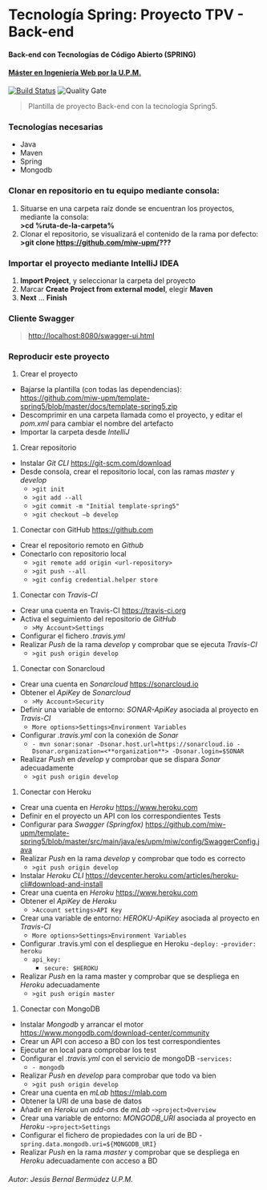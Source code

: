 # Tecnología Spring: Proyecto TPV - Back-end
#### Back-end con Tecnologías de Código Abierto (SPRING)
#### [Máster en Ingeniería Web por la U.P.M.](http://miw.etsisi.upm.es)

[![Build Status](https://travis-ci.org/miw-upm/betca-tpv-spring.svg?branch=develop)](https://travis-ci.org/miw-upm/template-spring5)
![Quality Gate](https://sonarcloud.io/api/project_badges/measure?project=es.upm.miw%3Atemplate-spring5&metric=alert_status)

> Plantilla de proyecto Back-end con la tecnología Spring5.  

### Tecnologías necesarias
* Java
* Maven
* Spring
* Mongodb

### Clonar en repositorio en tu equipo mediante consola:
1. Situarse en una carpeta raíz donde se encuentran los proyectos, mediante la consola:  
 **>cd %ruta-de-la-carpeta%**
1. Clonar el repositorio, se visualizará el contenido de la rama por defecto:  
 **>git clone https://github.com/miw-upm/???**
 
 ### Importar el proyecto mediante IntelliJ IDEA
1. **Import Project**, y seleccionar la carpeta del proyecto
1. Marcar **Create Project from external model**, elegir **Maven**
1. **Next** … **Finish**

### Cliente Swagger 
> [http://localhost:8080/swagger-ui.html](http://localhost:8080/swagger-ui.html)

### Reproducir este proyecto
1. Crear el proyecto  
  - Bajarse la plantilla (con todas las dependencias): <https://github.com/miw-upm/template-spring5/blob/master/docs/template-spring5.zip>
  - Descomprimir en una carpeta llamada como el proyecto, y editar el *pom.xml* para cambiar el nombre del artefacto  
  - Importar la carpeta desde *IntelliJ*
1. Crear repositorio
  - Instalar *Git CLI* <https://git-scm.com/download>
  - Desde consola, crear el repositorio local, con las ramas *master* y *develop*
     - `>git init`
     - `>git add --all`
     - `>git commit -m "Initial template-spring5"`  
     - `>git checkout –b develop`
1. Conectar con GitHub <https://github.com>
  - Crear el repositorio remoto en *Github*
  - Conectarlo con repositorio local
     - `>git remote add origin <url-repository>`
     - `>git push --all`
     - `>git config credential.helper store`
1. Conectar con *Travis-CI*
  - Crear una cuenta en Travis-CI <https://travis-ci.org>
  - Activa el seguimiento del repositorio de *GitHub*
    - `>My Account>Settings`
  - Configurar el fichero *.travis.yml*
  - Realizar *Push* de la rama *develop* y comprobar que se ejecuta *Travis-CI*
    - `>git push origin develop`
1. Conectar con Sonarcloud
  - Crear una cuenta en *Sonarcloud* <https://sonarcloud.io>
  - Obtener el *ApiKey* de *Sonarcloud*
    - `>My Account>Security`
  - Definir una variable de entorno: *SONAR-ApiKey* asociada al proyecto en *Travis-CI*
    - `More options>Settings>Environment Variables`
  - Configurar *.travis.yml* con la conexión de *Sonar*
    - `- mvn sonar:sonar -Dsonar.host.url=https://sonarcloud.io -Dsonar.organization=<**organization**> -Dsonar.login=$SONAR`
  - Realizar *Push* en *develop* y comprobar que se dispara *Sonar* adecuadamente
    - `>git push origin develop`
1. Conectar con Heroku
  - Crear una cuenta en *Heroku* <https://www.heroku.com>
  - Definir en el proyecto un API con los correspondientes Tests
  - Configurar para *Swagger (Springfox)* <https://github.com/miw-upm/template-spring5/blob/master/src/main/java/es/upm/miw/config/SwaggerConfig.java>
  - Realizar *Push* en la rama *develop* y comprobar que todo es correcto
    - `>git push origin develop`
  - Instalar *Heroku CLI* <https://devcenter.heroku.com/articles/heroku-cli#download-and-install>
  - Crear una cuenta en *Heroku* <https://www.heroku.com>
  - Obtener el *ApiKey* de *Heroku*
    - `>Account settings>API Key`
  - Crear una variable de entorno: *HEROKU-ApiKey* asociada al proyecto en *Travis-CI*
    - `More options>Settings>Environment Variables`
  - Configurar .travis.yml con el despliegue en Heroku
    -`deploy:`
      -`provider: heroku`
      - `api_key:`
        - `secure: $HEROKU`
  - Realizar *Push* en la rama master y comprobar que se despliega en *Heroku* adecuadamente
    - `>git push origin master`
1. Conectar con MongoDB
  - Instalar *Mongodb* y arrancar el motor <https://www.mongodb.com/download-center/community>
  - Crear un API con acceso a BD con los test correspondientes
  - Ejecutar en local para comprobar los test
  - Configurar el *.travis.yml* con el servicio de mongoDB
    -`services:`
      - `- mongodb`
  - Realizar *Push* en *develop* para comprobar que todo va bien
    - `>git push origin develop`
  - Crear una cuenta en *mLab* <https://mlab.com>
  - Obtener la URI de una base de datos
  - Añadir en *Heroku* un *add-ons* de *mLab*
    -`>project>Overview`
  - Crear una variable de entorno: *MONGODB_URI*
asociada al proyecto en *Heroku*
    -`>project>Settings`
  - Configurar el fichero de propiedades con la uri de BD
    -`spring.data.mongodb.uri=${MONGODB_URI}`
  - Realizar *Push* en la rama *master* y comprobar que se despliega en *Heroku* adecuadamente con acceso a BD

###### Autor: Jesús Bernal Bermúdez U.P.M.

